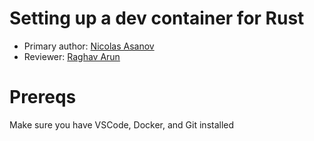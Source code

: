 # Setting up a dev container for Rust

* Primary author: [Nicolas Asanov](https://github.com/naasanov-unc)
* Reviewer: [Raghav Arun](https://github.com/RaghavArun)

# Prereqs
Make sure you have VSCode, Docker, and Git installed